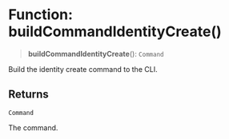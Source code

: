 # Function: buildCommandIdentityCreate()

> **buildCommandIdentityCreate**(): `Command`

Build the identity create command to the CLI.

## Returns

`Command`

The command.
